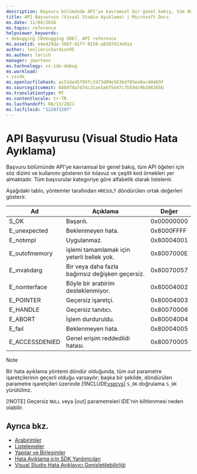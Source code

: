 ```yaml
---
description: Başvuru bölümünde API'ye kavramsal bir genel bakış, tüm API öğeleri için söz dizimi ve kullanımı gösteren bir kılavuz ve çeşitli kod örnekleri yer almaktadır.
title: API Başvurusu (Visual Studio Ayıklama) | Microsoft Docs
ms.date: 11/04/2016
ms.topic: reference
helpviewer_keywords:
- debugging [Debugging SDK], API reference
ms.assetid: e4e429da-3667-41f7-9158-a8207d13e91a
author: leslierichardson95
ms.author: lerich
manager: jmartens
ms.technology: vs-ide-debug
ms.workload:
- vssdk
ms.openlocfilehash: ac51ded5f99fc2d73d09e563bdf05ee0ac40469f
ms.sourcegitcommit: 68897da7d74c31ae1ebf5d47c7b5ddc9b108265b
ms.translationtype: MT
ms.contentlocale: tr-TR
ms.lasthandoff: 08/13/2021
ms.locfileid: "122073207"
---
```

# <a name="api-reference-visual-studio-debugging"></a>API Başvurusu (Visual Studio Hata Ayıklama)
Başvuru bölümünde API'ye kavramsal bir genel bakış, tüm API öğeleri için söz dizimi ve kullanımı gösteren bir kılavuz ve çeşitli kod örnekleri yer almaktadır. Tüm başvurular kategoriye göre alfabetik olarak listelenir.

 Aşağıdaki tablo, yöntemler tarafından `HRESULT` döndürülen ortak değerleri gösterir.

|Ad|Açıklama|Değer|
|----------|-----------------|-----------|
|S_OK|Başarılı.|0x00000000|
|E_unexpected|Beklenmeyen hata.|0x8000FFFF|
|E_notımpl|Uygulanmaz.|0x80004001|
|E_outofmemory|işlemi tamamlamak için yeterli bellek yok.|0x8007000E|
|E_ınvalıdarg|Bir veya daha fazla bağımsız değişken geçersiz.|0x80070057|
|E_noınterface|Böyle bir arabirim desteklenmiyor.|0x80004002|
|E_POINTER|Geçersiz işaretçi.|0x80004003|
|E_HANDLE|Geçersiz tanıtıcı.|0x80070006|
|E_ABORT|İşlem durduruldu.|0x80004004|
|E_faıl|Beklenmeyen hata.|0x80004005|
|E_ACCESSDENIED|Genel erişim reddedildi hatası.|0x80070005|

> [!NOTE]
> Bir hata ayıklama yöntemi döndür olduğunda, tüm out parametre işaretçilerinin geçerli olduğu varsayılır; başka bir şekilde, döndürülen parametre işaretçileri üzerinde [!INCLUDE[vsprvs](../../../code-quality/includes/vsprvs_md.md)] `S_OK` doğrulama `S_OK` yürütülmz.
>
> [!NOTE]
> Geçersiz `NULL` veya [out] parametreleri IDE'nin kilitlenmesi neden olabilir.

## <a name="see-also"></a>Ayrıca bkz.
- [Arabirimler](../../../extensibility/debugger/reference/interfaces-visual-studio-debugging.md)
- [Listelemeler](../../../extensibility/debugger/reference/enumerations-visual-studio-debugging.md)
- [Yapılar ve Birleşimler](../../../extensibility/debugger/reference/structures-and-unions.md)
- [Hata Ayıklama için SDK Yardımcıları](../../../extensibility/debugger/reference/sdk-helpers-for-debugging.md)
- [Visual Studio Hata Ayıklayıcı Genişletilebilirliği](../../../extensibility/debugger/visual-studio-debugger-extensibility.md)
